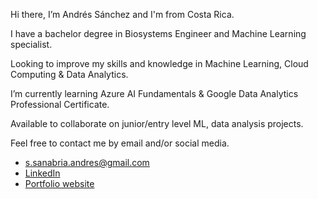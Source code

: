 Hi there, I’m Andrés Sánchez and I'm from Costa Rica.

I have a bachelor degree in Biosystems Engineer and Machine Learning specialist.

Looking to improve my skills and knowledge in Machine Learning, Cloud Computing & Data Analytics.

I’m currently learning Azure AI Fundamentals & Google Data Analytics Professional Certificate.

Available to collaborate on junior/entry level ML, data analysis projects.

Feel free to contact me by email and/or social media.

* s.sanabria.andres@gmail.com
* [LinkedIn](https://www.linkedin.com/in/andres-sanchez-s/)
* [Portfolio website](https://andresjss.github.io/PortfolioAndres-Sanchez-S/)

<!---
AndresJSS/AndresJSS is a ✨ special ✨ repository because its `README.md` (this file) appears on your GitHub profile.
You can click the Preview link to take a look at your changes.
--->
